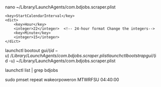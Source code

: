 <!-- To change time for Automatic scrapping in MacOS -->
nano ~/Library/LaunchAgents/com.bdjobs.scraper.plist   <!-- In Terminal project Repository -->

    <key>StartCalendarInterval</key>    
    <dict>
        <key>Hour</key>
        <integer>22</integer>  <!-- 24-hour format Change the integers-->
        <key>Minute</key>
        <integer>15</integer>
    </dict>

launchctl bootout gui/$(id -u) ~/Library/LaunchAgents/com.bdjobs.scraper.plist      
launchctl bootstrap gui/$(id -u) ~/Library/LaunchAgents/com.bdjobs.scraper.plist

launchctl list | grep bdjobs

sudo pmset repeat wakeorpoweron MTWRFSU 04:40:00    <!-- 24-hour format Change the integers-->



